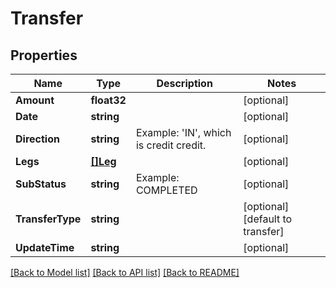# Transfer

## Properties

Name | Type | Description | Notes
------------ | ------------- | ------------- | -------------
**Amount** | **float32** |  | [optional] 
**Date** | **string** |  | [optional] 
**Direction** | **string** | Example: &#39;IN&#39;, which is credit credit. | [optional] 
**Legs** | [**[]Leg**](Leg.md) |  | [optional] 
**SubStatus** | **string** | Example: COMPLETED | [optional] 
**TransferType** | **string** |  | [optional] [default to transfer]
**UpdateTime** | **string** |  | [optional] 

[[Back to Model list]](../README.md#documentation-for-models) [[Back to API list]](../README.md#documentation-for-api-endpoints) [[Back to README]](../README.md)


